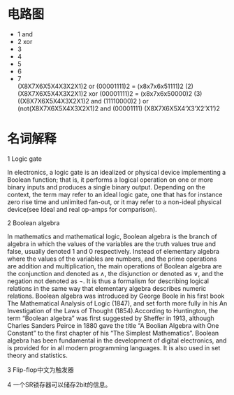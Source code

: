 # 电路图
* 1 and
* 2 xor
* 3
* 4
* 5
* 6
* 7  
(X8X7X6X5X4X3X2X1)2 or (00001111)2 = (x8x7x6x51111)2 (2) (X8X7X6X5X4X3X2X1)2 xor (00001111)2 = (x8x7x6x50000)2 (3) ((X8X7X6X5X4X3X2X1)2 and (11110000)2 ) or (not(X8X7X6X5X4X3X2X1)2 and (00001111) (X8X7X6X5X4’X3’X2’X1’)2









# 名词解释

1 Logic gate  

In electronics, a logic gate is an idealized or physical device implementing a Boolean function; that is, it performs a logical operation on one or more binary inputs and produces a single binary output. Depending on the context, the term may refer to an ideal logic gate, one that has for instance zero rise time and unlimited fan-out, or it may refer to a non-ideal physical device(see Ideal and real op-amps for comparison).  

2 Boolean algebra  

In mathematics and mathematical logic, Boolean algebra is the branch of algebra in which the values of the variables are the truth values true and false, usually denoted 1 and 0 respectively. Instead of elementary algebra where the values of the variables are numbers, and the prime operations are addition and multiplication, the main operations of Boolean algebra are the conjunction and denoted as ∧, the disjunction or denoted as ∨, and the negation not denoted as ¬. It is thus a formalism for describing logical relations in the same way that elementary algebra describes numeric relations.
Boolean algebra was introduced by George Boole in his first book The Mathematical Analysis of Logic (1847), and set forth more fully in his An Investigation of the Laws of Thought (1854).According to Huntington, the term “Boolean algebra” was first suggested by Sheffer in 1913, although Charles Sanders Peirce in 1880 gave the title “A Boolian Algebra with One Constant” to the first chapter of his “The Simplest Mathematics”. Boolean algebra has been fundamental in the development of digital electronics, and is provided for in all modern programming languages. It is also used in set theory and statistics.  

3 Flip-flop中文为触发器  

4 一个SR锁存器可以储存2bit的信息。
